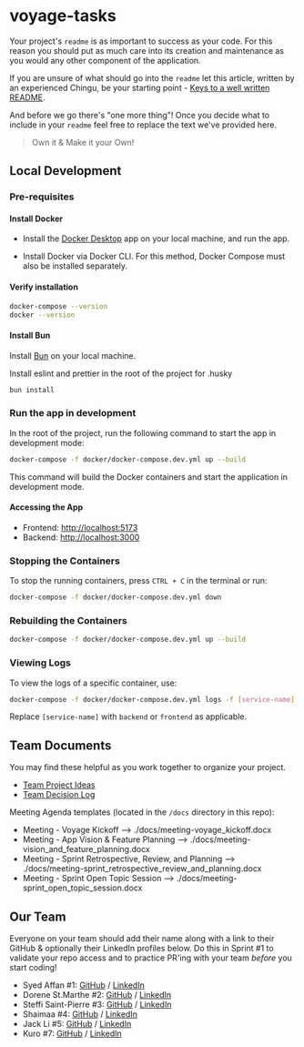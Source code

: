# voyage-tasks

Your project's `readme` is as important to success as your code. For
this reason you should put as much care into its creation and maintenance
as you would any other component of the application.

If you are unsure of what should go into the `readme` let this article,
written by an experienced Chingu, be your starting point -
[Keys to a well written README](https://tinyurl.com/yk3wubft).

And before we go there's "one more thing"! Once you decide what to include
in your `readme` feel free to replace the text we've provided here.

> Own it & Make it your Own!

## Local Development

### Pre-requisites

#### Install Docker

- Install the [Docker Desktop](https://www.docker.com/products/docker-desktop/) app on your local machine, and run the app.

- Install Docker via Docker CLI. For this method, Docker Compose must also be installed separately.

#### Verify installation

```bash
docker-compose --version
docker --version
```

#### Install Bun

Install [Bun](https://bun.sh/docs/installation) on your local machine.

Install eslint and prettier in the root of the project for .husky

```bash
bun install
```

### Run the app in development

In the root of the project, run the following command to start the app in development mode:

```bash
docker-compose -f docker/docker-compose.dev.yml up --build
```

This command will build the Docker containers and start the application in development mode.

#### Accessing the App

- Frontend: [http://localhost:5173](http://localhost:5173)
- Backend: [http://localhost:3000](http://localhost:3000)

### Stopping the Containers

To stop the running containers, press `CTRL + C` in the terminal or run:

```bash
docker-compose -f docker/docker-compose.dev.yml down
```

### Rebuilding the Containers

```bash
docker-compose -f docker/docker-compose.dev.yml up --build
```

### Viewing Logs

To view the logs of a specific container, use:

```bash
docker-compose -f docker/docker-compose.dev.yml logs -f [service-name]
```

Replace `[service-name]` with `backend` or `frontend` as applicable.

## Team Documents

You may find these helpful as you work together to organize your project.

- [Team Project Ideas](./docs/team_project_ideas.md)
- [Team Decision Log](./docs/team_decision_log.md)

Meeting Agenda templates (located in the `/docs` directory in this repo):

- Meeting - Voyage Kickoff --> ./docs/meeting-voyage_kickoff.docx
- Meeting - App Vision & Feature Planning --> ./docs/meeting-vision_and_feature_planning.docx
- Meeting - Sprint Retrospective, Review, and Planning --> ./docs/meeting-sprint_retrospective_review_and_planning.docx
- Meeting - Sprint Open Topic Session --> ./docs/meeting-sprint_open_topic_session.docx

## Our Team

Everyone on your team should add their name along with a link to their GitHub
& optionally their LinkedIn profiles below. Do this in Sprint #1 to validate
your repo access and to practice PR'ing with your team _before_ you start
coding!

- Syed Affan #1: [GitHub](http://github.com/affan880) / [LinkedIn](http://linkedin.com/in/syed-affan/)
- Dorene St.Marthe #2: [GitHub](https://github.com/Dorene-StMarthe) / [LinkedIn](https://www.linkedin.com/in/dorenestmarthe/)
- Steffi Saint-Pierre #3: [GitHub](https://github.com/stefley1509) / [LinkedIn](https://www.linkedin.com/in/steffisp/)
- Shaimaa #4: [GitHub](https://github.com/Shaimaa01) / [LinkedIn](https://www.linkedin.com/in/shaimaa-kamel-818bab31b/)
- Jack Li #5: [GitHub](https://github.com/jackli921) / [LinkedIn](https://www.linkedin.com/in/jackli0707/)
- Kuro #7: [GitHub](https://github.com/kayoMichael) / [LinkedIn](https://www.linkedin.com/in/michael-li-72115222b/)
